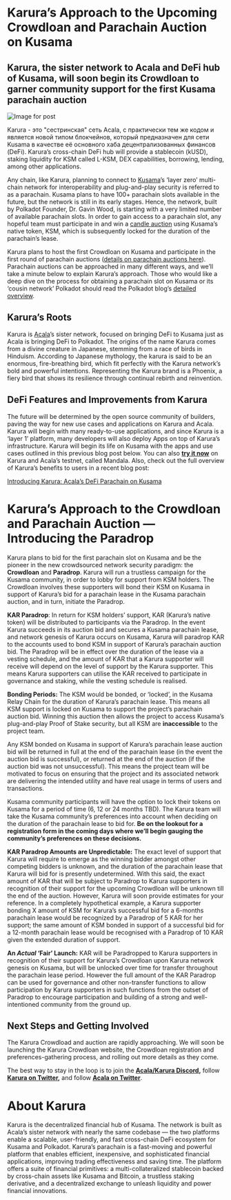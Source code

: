 # Karura’s Approach to the Upcoming Crowdloan and Parachain Auction on Kusama

## Karura, the sister network to Acala and DeFi hub of Kusama, will soon begin its Crowdloan to garner community support for the first Kusama parachain auction

![Image for post](https://miro.medium.com/max/1600/0*1XypG_FOdz_or1ro)

Karura - это "сестринская" сеть Acala, с практически тем же кодом и является новой типом блокчейнов, который предназначен для сети Kusama в качестве её основного хаба децентрализованных финансов (DeFi). Karura’s cross-chain DeFi hub will provide a stablecoin (kUSD), staking liquidity for KSM called L-KSM, DEX capabilities, borrowing, lending, among other applications.

Any chain, like Karura, planning to connect to [Kusama](http://kusama.network)’s ‘layer zero’ multi-chain network for interoperability and plug-and-play security is referred to as a parachain. Kusama plans to have 100+ parachain slots available in the future, but the network is still in its early stages. Hence, the network, built by Polkadot Founder, Dr. Gavin Wood, is starting with a very limited number of available parachain slots. In order to gain access to a parachain slot, any hopeful team must participate in and win a [candle auction](https://wiki.polkadot.network/docs/en/learn-auction) using Kusama’s native token, KSM, which is subsequently locked for the duration of the parachain’s lease.

Karura plans to host the first Crowdloan on Kusama and participate in the first round of parachain auctions ([details on parachain auctions here](https://wiki.polkadot.network/docs/en/learn-auction)). Parachain auctions can be approached in many different ways, and we’ll take a minute below to explain Karura’s approach. Those who would like a deep dive on the process for obtaining a parachain slot on Kusama or its ‘cousin network’ Polkadot should read the Polkadot blog’s [detailed overview](https://polkadot.network/obtaining-a-parachain-slot-on-polkadot/).

## **Karura’s Roots**

Karura is [Acala](http://acala.network)’s sister network, focused on bringing DeFi to Kusama just as Acala is bringing DeFi to Polkadot. The origins of the name Karura comes from a divine creature in Japanese, stemming from a race of birds in Hinduism. According to Japanese mythology, the karura is said to be an enormous, fire-breathing bird, which fit perfectly with the Karura network’s bold and powerful intentions. Representing the Karura brand is a Phoenix, a fiery bird that shows its resilience through continual rebirth and reinvention.

## **DeFi Features and Improvements from Karura**

The future will be determined by the open source community of builders, paving the way for new use cases and applications on Karura and Acala. Karura will begin with many ready-to-use applications, and since Karura is a ‘layer 1’ platform, many developers will also deploy Apps on top of Karura’s infrastructure. Karura will begin its life on Kusama with the apps and use cases outlined in this previous blog post below. You can also [**try it now**](https://apps.acala.network/) on Karura and Acala’s testnet, called Mandala. Also, check out the full overview of Karura’s benefits to users in a recent blog post:

[Introducing Karura: Acala’s DeFi Parachain on Kusama](https://medium.com/acalanetwork/introducing-karura-acalas-defi-parachain-on-kusama-af2f2695b07a)

# **Karura’s Approach to the Crowdloan and Parachain Auction — Introducing the Paradrop**

Karura plans to bid for the first parachain slot on Kusama and be the pioneer in the new crowdsourced network security paradigm: the **Crowdloan** and **Paradrop**. Karura will run a trustless campaign for the Kusama community, in order to lobby for support from KSM holders. The Crowdloan involves these supporters will bond their KSM on Kusama in support of Karura’s bid for a parachain lease in the Kusama parachain auction, and in turn, initiate the Paradrop.

**KAR Paradrop**: In return for KSM holders’ support, KAR (Karura’s native token) will be distributed to participants via the Paradrop. In the event Karura succeeds in its auction bid and secures a Kusama parachain lease, and network genesis of Karura occurs on Kusama, Karura will paradrop KAR to the accounts used to bond KSM in support of Karura’s parachain auction bid. The Paradrop will be in effect over the duration of the lease via a vesting schedule, and the amount of KAR that a Karura supporter will receive will depend on the level of support by the Karura supporter. This means Karura supporters can utilise the KAR received to participate in governance and staking, while the vesting schedule is realised.

**Bonding Periods:** The KSM would be bonded, or ‘locked’, in the Kusama Relay Chain for the duration of Karura’s parachain lease. This means all KSM support is locked on Kusama to support the project’s parachain auction bid. Winning this auction then allows the project to access Kusama’s plug-and-play Proof of Stake security, but all KSM are **inaccessible** to the project team.

Any KSM bonded on Kusama in support of Karura’s parachain lease auction bid will be returned in full at the end of the parachain lease (in the event the auction bid is successful), or returned at the end of the auction (if the auction bid was not unsuccessful). This means the project team will be motivated to focus on ensuring that the project and its associated network are delivering the intended utility and have real usage in terms of users and transactions.

Kusama community participants will have the option to lock their tokens on Kusama for a period of time (6, 12 or 24 months TBD). The Karura team will take the Kusama community’s preferences into account when deciding on the duration of the parachain lease to bid for. **Be on the lookout for a registration form in the coming days where we’ll begin gauging the community’s preferences on these decisions.**

**KAR Paradrop Amounts are Unpredictable:** The exact level of support that Karura will require to emerge as the winning bidder amongst other competing bidders is unknown, and the duration of the parachain lease that Karura will bid for is presently undetermined. With this said, the exact amount of KAR that will be subject to Paradrop to Karura supporters in recognition of their support for the upcoming Crowdloan will be unknown till the end of the auction. However, Karura will soon provide estimates for your reference. In a completely hypothetical example, a Karura supporter bonding X amount of KSM for Karura’s successful bid for a 6-months parachain lease would be recognized by a Paradrop of 5 KAR for her support; the same amount of KSM bonded in support of a successful bid for a 12-month parachain lease would be recognised with a Paradrop of 10 KAR given the extended duration of support.

**An _Actual_ ‘Fair’ Launch:** KAR will be Paradropped to Karura supporters in recognition of their support for Karura’s Crowdloan upon Karura network genesis on Kusama, but will be unlocked over time for transfer throughout the parachain lease period. However the full amount of the KAR Paradrop can be used for governance and other non-transfer functions to allow participation by Karura supporters in such functions from the outset of Paradrop to encourage participation and building of a strong and well-intentioned community from the ground up.

## **Next Steps and Getting Involved**

The Karura Crowdload and auction are rapidly approaching. We will soon be launching the Karura Crowdloan website, the Crowdloan registration and preferences-gathering process, and rolling out more details as they come.

The best way to stay in the loop is to join the [**Acala/Karura Discord**](https://discord.gg/HpsZx5r)**,** follow [**Karura on Twitter**](https://twitter.com/KaruraNetwork)**,** and follow [**Acala on Twitter**](https://twitter.com/AcalaNetwork).

# **About Karura**

Karura is the decentralized financial hub of Kusama. The network is built as Acala’s sister network with nearly the same codebase — the two platforms enable a scalable, user-friendly, and fast cross-chain DeFi ecosystem for Kusama and Polkadot. Karura’s parachain is a fast-moving and powerful platform that enables efficient, inexpensive, and sophisticated financial applications, improving trading effectiveness and saving time. The platform offers a suite of financial primitives: a multi-collateralized stablecoin backed by cross-chain assets like Kusama and Bitcoin, a trustless staking derivative, and a decentralized exchange to unleash liquidity and power financial innovations.
